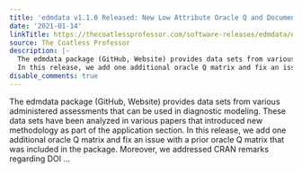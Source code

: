 ```yaml
---
title: 'edmdata v1.1.0 Released: New Low Attribute Oracle Q and Documentation Fixes'
date: '2021-01-14'
linkTitle: https://thecoatlessprofessor.com/software-releases/edmdata/edmdata-v1.1.0-released-new-low-attribute-oracle-q-and-documentation-fixes/
source: The Coatless Professor
description: |-
  The edmdata package (GitHub, Website) provides data sets from various administered assessments that can be used in diagnostic modeling. These data sets have been analyzed in various papers that introduced new methodology as part of the application section.
  In this release, we add one additional oracle Q matrix and fix an issue with a prior oracle Q matrix that was included in the package. Moreover, we addressed CRAN remarks regarding DOI ...
disable_comments: true
---
```

The edmdata package (GitHub, Website) provides data sets from various administered assessments that can be used in diagnostic modeling. These data sets have been analyzed in various papers that introduced new methodology as part of the application section.
In this release, we add one additional oracle Q matrix and fix an issue with a prior oracle Q matrix that was included in the package. Moreover, we addressed CRAN remarks regarding DOI ...